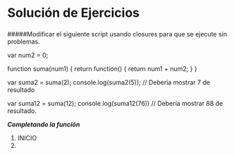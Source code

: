 Solución de Ejercicios  
======================
### 

#####Modificar el siguiente script usando closures para que se ejecute sin problemas.

var num2 = 0;

function suma(num1) {
	return function() {
		return num1 + num2;
	}
} 

var suma2 = suma(2);
console.log(suma2(5)); // Debería mostrar 7 de resultado

var suma12 = suma(12);
console.log(suma12(76)) // Debería mostrar 88 de resultado.

___Completando la función___  

1. INICIO  
2.